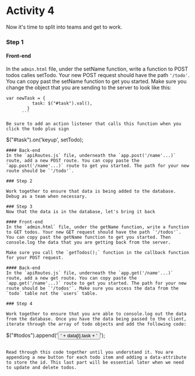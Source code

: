 # Activity 4
Now it's time to split into teams and get to work.

### Step 1
#### Front-end
In the `admin.html` file, under the setName function, write a function to POST todos calles setTodo. Your new POST request should have the path `'/todo'`. You can copy past the setName function to get you started. Make sure you change the object that you are sending to the server to look like this:
```
var newTask = {
          task: $("#task").val(),
        }
      ```

Be sure to add an action listener that calls this function when you click the todo plus sign
```
$("#task").on('keyup', setTodo);
```
#### Back-end
In the `apiRoutes.js` file, underneath the `app.post('/name'...)` route, add a new POST route. You can copy paste the `app.post('/name'...)` route to get you started. The path for your new route should be `'/todo'`.

### Step 2

Work together to ensure that data is being added to the database. Debug as a team when necessary.

### Step 3
Now that the data is in the database, let's bring it back

#### Front-end
In the `admin.html` file, under the getName function, write a function to GET todos. Your new GET request should have the path `'/todos'`. You can copy past the getName function to get you started. Then console.log the data that you are getting back from the server.

Make sure you call the `getTodos();` function in the callback function for your POST request.

#### Back-end
In the `apiRoutes.js` file, underneath the `app.get('/name'...)` route, add a new get route. You can copy paste the `app.get('/name'...)` route to get you started. The path for your new route should be `'/todos'`. Make sure you access the data from the `todo` table not the `users` table.

### Step 4

Work together to ensure that you are able to console.log out the data from the database. Once you have the data being passed to the client, iterate through the array of todo objects and add the following code:
```
 $("#todos").append('<button type="button" class="list-group-item todoitem" data-id="' + data[i].id + '">' + data[i].task + '</button>');
 ```

 Read through this code together until you understand it. You are appending a new button for each todo item and adding a data-attribute to store the id. This last part will be essential later when we need to update and delete todos.
